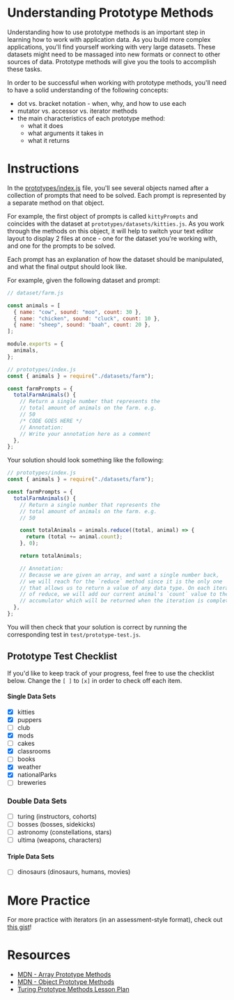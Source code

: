 # Understanding Prototype Methods

Understanding how to use prototype methods is an important step in learning how to work with application data. As you build more complex applications, you'll find yourself working with very large datasets. These datasets might need to be massaged into new formats or connect to other sources of data. Prototype methods will give you the tools to accomplish these tasks.

In order to be successful when working with prototype methods, you'll need to have a solid understanding of the following concepts:

- dot vs. bracket notation - when, why, and how to use each
- mutator vs. accessor vs. iterator methods
- the main characteristics of each prototype method:
  - what it does
  - what arguments it takes in
  - what it returns

# Instructions

In the [prototypes/index.js](https://github.com/turingschool-examples/jsFun/prototypes/index.js) file, you'll see several objects named after a collection of prompts that need to be solved. Each prompt is represented by a separate method on that object.

For example, the first object of prompts is called `kittyPrompts` and coincides with the dataset at `prototypes/datasets/kitties.js`. As you work through the methods on this object, it will help to switch your text editor layout to display 2 files at once - one for the dataset you're working with, and one for the prompts to be solved.

Each prompt has an explanation of how the dataset should be manipulated, and what the final output should look like.

For example, given the following dataset and prompt:

```js
// dataset/farm.js

const animals = [
  { name: "cow", sound: "moo", count: 30 },
  { name: "chicken", sound: "cluck", count: 10 },
  { name: "sheep", sound: "baah", count: 20 },
];

module.exports = {
  animals,
};

// prototypes/index.js
const { animals } = require("./datasets/farm");

const farmPrompts = {
  totalFarmAnimals() {
    // Return a single number that represents the
    // total amount of animals on the farm. e.g.
    // 50
    /* CODE GOES HERE */
    // Annotation:
    // Write your annotation here as a comment
  },
};
```

Your solution should look something like the following:

```js
// prototypes/index.js
const { animals } = require("./datasets/farm");

const farmPrompts = {
  totalFarmAnimals() {
    // Return a single number that represents the
    // total amount of animals on the farm. e.g.
    // 50

    const totalAnimals = animals.reduce((total, animal) => {
      return (total += animal.count);
    }, 0);

    return totalAnimals;

    // Annotation:
    // Because we are given an array, and want a single number back,
    // we will reach for the `reduce` method since it is the only one
    // that allows us to return a value of any data type. On each iteration
    // of reduce, we will add our current animal's `count` value to the
    // accumulator which will be returned when the iteration is complete.
  },
};
```

You will then check that your solution is correct by running the corresponding test in `test/prototype-test.js`.

## Prototype Test Checklist

If you'd like to keep track of your progress, feel free to use the checklist below. Change the `[ ]` to `[x]` in order to check off each item.

#### Single Data Sets

- [x] kitties
- [x] puppers
- [ ] club
- [x] mods
- [ ] cakes
- [x] classrooms
- [ ] books
- [x] weather
- [x] nationalParks
- [ ] breweries

### Double Data Sets

- [ ] turing (instructors, cohorts)
- [ ] bosses (bosses, sidekicks)
- [ ] astronomy (constellations, stars)
- [ ] ultima (weapons, characters)

#### Triple Data Sets

- [ ] dinosaurs (dinosaurs, humans, movies)

# More Practice

For more practice with iterators (in an assessment-style format), check out [this gist](https://gist.github.com/kaylagordon/c1f62f2c43e27dee3c6176f4d54aa3b6)!

# Resources

- [MDN - Array Prototype Methods](https://developer.mozilla.org/en-US/docs/Web/JavaScript/Reference/Global_Objects/Array/prototype#Methods)
- [MDN - Object Prototype Methods](https://developer.mozilla.org/en-US/docs/Web/JavaScript/Reference/Global_Objects/Object#Methods_of_the_Object_constructor)
- [Turing Prototype Methods Lesson Plan](http://frontend.turing.io/lessons/module-2/arrays-objects/index.html)
